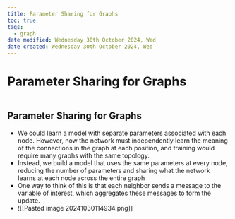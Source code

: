 ```yaml
---
title: Parameter Sharing for Graphs
toc: true
tags:
  - graph
date modified: Wednesday 30th October 2024, Wed
date created: Wednesday 30th October 2024, Wed
---
```


# Parameter Sharing for Graphs
```toc
```

## Parameter Sharing for Graphs

- We could learn a model with separate parameters associated with each node. However, now the network must independently learn the meaning of the connections in the graph at each position, and training would require many graphs with the same topology. 
- Instead, we build a model that uses the same parameters at every node, reducing the number of parameters and sharing what the network learns at each node across the entire graph
- One way to think of this is that each neighbor sends a message to the variable of interest, which aggregates these messages to form the update.
- ![[Pasted image 20241030114934.png]]